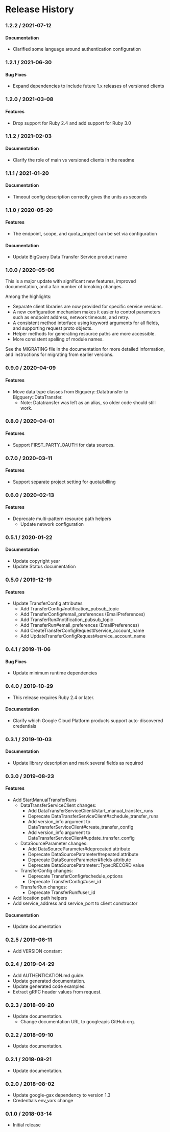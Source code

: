 # Release History

### 1.2.2 / 2021-07-12

#### Documentation

* Clarified some language around authentication configuration

### 1.2.1 / 2021-06-30

#### Bug Fixes

* Expand dependencies to include future 1.x releases of versioned clients

### 1.2.0 / 2021-03-08

#### Features

* Drop support for Ruby 2.4 and add support for Ruby 3.0

### 1.1.2 / 2021-02-03

#### Documentation

* Clarify the role of main vs versioned clients in the readme

### 1.1.1 / 2021-01-20

#### Documentation

* Timeout config description correctly gives the units as seconds

### 1.1.0 / 2020-05-20

#### Features

* The endpoint, scope, and quota_project can be set via configuration

#### Documentation

*  Update BigQuery Data Transfer Service product name

### 1.0.0 / 2020-05-06

This is a major update with significant new features, improved documentation, and a fair number of breaking changes.

Among the highlights:

* Separate client libraries are now provided for specific service versions.
* A new configuration mechanism makes it easier to control parameters such as endpoint address, network timeouts, and retry.
* A consistent method interface using keyword arguments for all fields, and supporting request proto objects.
* Helper methods for generating resource paths are more accessible.
* More consistent spelling of module names.

See the MIGRATING file in the documentation for more detailed information, and instructions for migrating from earlier versions.

### 0.9.0 / 2020-04-09

#### Features

* Move data type classes from Bigquery::Datatransfer to Bigquery::DataTransfer.
  * Note: Datatransfer was left as an alias, so older code should still work.

### 0.8.0 / 2020-04-01

#### Features

* Support FIRST_PARTY_OAUTH for data sources.

### 0.7.0 / 2020-03-11

#### Features

* Support separate project setting for quota/billing

### 0.6.0 / 2020-02-13

#### Features

* Deprecate multi-pattern resource path helpers
  * Update network configuration

### 0.5.1 / 2020-01-22

#### Documentation

* Update copyright year
* Update Status documentation

### 0.5.0 / 2019-12-19

#### Features

* Update TransferConfig attributes
  * Add TransferConfig#notification_pubsub_topic
  * Add TransferConfig#email_preferences (EmailPreferences)
  * Add TransferRun#notification_pubsub_topic
  * Add TransferRun#email_preferences (EmailPreferences)
  * Add CreateTransferConfigRequest#service_account_name
  * Add UpdateTransferConfigRequest#service_account_name

### 0.4.1 / 2019-11-06

#### Bug Fixes

* Update minimum runtime dependencies

### 0.4.0 / 2019-10-29

* This release requires Ruby 2.4 or later.

#### Documentation

* Clarify which Google Cloud Platform products support auto-discovered credentials

### 0.3.1 / 2019-10-03

#### Documentation

* Update library description and mark several fields as required

### 0.3.0 / 2019-08-23

#### Features

* Add StartManualTransferRuns
  * DataTransferServiceClient changes:
    * Add DataTransferServiceClient#start_manual_transfer_runs
    * Deprecate DataTransferServiceClient#schedule_transfer_runs
    * Add version_info argument to DataTransferServiceClient#create_transfer_config
    * Add version_info argument to DataTransferServiceClient#update_transfer_config
  * DataSourceParameter changes:
    * Add DataSourceParameter#deprecated attribute
    * Deprecate DataSourceParameter#repeated attribute
    * Deprecate DataSourceParameter#fields attribute
    * Deprecate DataSourceParameter::Type::RECORD value
  * TransferConfig changes:
    * Deprecate TransferConfig#schedule_options
    * Deprecate TransferConfig#user_id
  * TransferRun changes:
    * Deprecate TransferRun#user_id
* Add location path helpers
* Add service_address and service_port to client constructor

#### Documentation

* Update documentation

### 0.2.5 / 2019-06-11

* Add VERSION constant

### 0.2.4 / 2019-04-29

* Add AUTHENTICATION.md guide.
* Update generated documentation.
* Update generated code examples.
* Extract gRPC header values from request.

### 0.2.3 / 2018-09-20

* Update documentation.
  * Change documentation URL to googleapis GitHub org.

### 0.2.2 / 2018-09-10

* Update documentation.

### 0.2.1 / 2018-08-21

* Update documentation.

### 0.2.0 / 2018-08-02

* Update google-gax dependency to version 1.3
* Credentials env_vars change

### 0.1.0 / 2018-03-14

* Initial release
